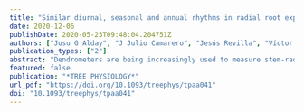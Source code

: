 ```yaml
---
title: "Similar diurnal, seasonal and annual rhythms in radial root expansion across two coexisting Mediterranean oak species"
date: 2020-12-06
publishDate: 2020-05-23T09:48:04.204751Z
authors: ["Josu G Alday", "J Julio Camarero", "Jesús Revilla", "Víctor Resco de Dios"]
publication_types: ["2"]
abstract: "Dendrometers are being increasingly used to measure stem-radius changes in trees and to unravel the mechanisms underlying stem daily rhythms of radial expansion and contraction. Nevertheless, automated dendrometers have not been often used to measure root-radius dynamics, their relationship with environmental variables, and the influence of endogenous processes, especially in drought-prone Mediterranean areas. Here, we measured root-radius dynamics of two coexisting oak species (the evergreen Quercus ilex and the deciduous Quercus faginea). Our goals were to describe annual, seasonal and diurnal scale root-radius patterns, and, to disentangle the role of different environmental parameters as drivers. Long-term high-resolution measurements (every 15 minutes over 7 years) were collected with automated point dendrometers on the main tree roots of five individuals per species. Root-radius annual change patterns were bimodal and similar for both oak species. Q. faginea showed three times larger root increment in the spring than Q. ilex, but the bimodal pattern was stronger in Q. ilex which showed a larger root increment in autumn. Q. faginea showed an earlier root phenological activation in the spring and in late summer compared with Q. ilex. The effects of environmental drivers across species were similar at daily scales: root-radius increased with air temperature and soil moisture and it decreased with rising vapor pressure deficit. Furthermore, daily root-radius variations for both oak species were maintained after extracting statistically the environmental effects, which points towards a significant role of endogenous drivers. These differences in root-radius change patterns at seasonal to daily scales likely result from the differences in leaf phenology and growth strategy. Q. faginea is deciduous and faster growing rate in spring than the evergreen Q. ilex, which can grow more in summer."
featured: false
publication: "*TREE PHYSIOLOGY*"
url_pdf: "https://doi.org/10.1093/treephys/tpaa041"
doi: "10.1093/treephys/tpaa041"
---
```


